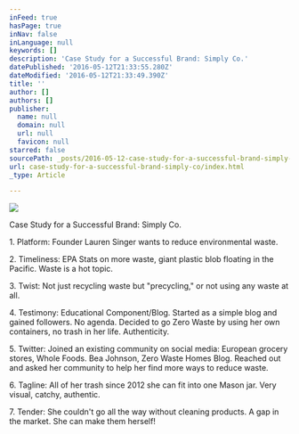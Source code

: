 ```yaml
---
inFeed: true
hasPage: true
inNav: false
inLanguage: null
keywords: []
description: 'Case Study for a Successful Brand: Simply Co.'
datePublished: '2016-05-12T21:33:55.280Z'
dateModified: '2016-05-12T21:33:49.390Z'
title: ''
author: []
authors: []
publisher:
  name: null
  domain: null
  url: null
  favicon: null
starred: false
sourcePath: _posts/2016-05-12-case-study-for-a-successful-brand-simply-co.md
url: case-study-for-a-successful-brand-simply-co/index.html
_type: Article

---
```

![](https://the-grid-user-content.s3-us-west-2.amazonaws.com/4f1d958a-a6f9-480e-b7e4-89ecdfe66fe9.png)

Case Study for a Successful Brand: Simply Co.

1\. Platform: Founder Lauren Singer wants to reduce environmental waste.

2\. Timeliness: EPA Stats on more waste, giant plastic blob floating in the Pacific. Waste is a hot topic. 

3\. Twist: Not just recycling waste but "precycling," or not using any waste at all.

4\. Testimony: Educational Component/Blog. Started as a simple blog and gained followers. No agenda. Decided to go Zero Waste by using her own containers, no trash in her life. Authenticity.

5\. Twitter: Joined an existing community on social media: European grocery stores, Whole Foods. Bea Johnson, Zero Waste Homes Blog. Reached out and asked her community to help her find more ways to reduce waste. 

6\. Tagline: All of her trash since 2012 she can fit into one Mason jar. Very visual, catchy, authentic.

7\. Tender: She couldn't go all the way without cleaning products. A gap in the market. She can make them herself!